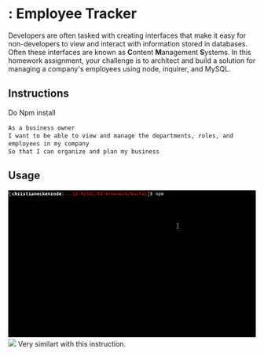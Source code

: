 # : Employee Tracker

Developers are often tasked with creating interfaces that make it easy for non-developers to view and interact with information stored in databases. Often these interfaces are known as **C**ontent **M**anagement **S**ystems. In this homework assignment, your challenge is to architect and build a solution for managing a company's employees using node, inquirer, and MySQL.

## Instructions
Do Npm install
```
As a business owner
I want to be able to view and manage the departments, roles, and employees in my company
So that I can organize and plan my business
```
## Usage
![Employee Tracker](Assets/employee-tracker.gif)
![](https://youtu.be/pkRSKsnimH8)
Very similart with this instruction.